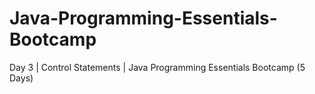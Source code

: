 # Java-Programming-Essentials-Bootcamp
Day 3 | Control Statements | Java Programming Essentials Bootcamp (5 Days)
